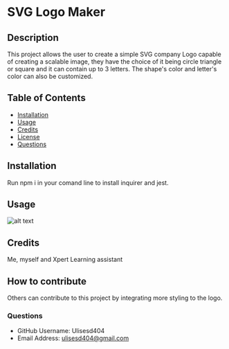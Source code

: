 
# SVG Logo Maker

## Description
This project allows the user to create a simple SVG company Logo capable of creating a scalable image, they have the choice of it being circle triangle or square and it can contain up to 3 letters. The shape's color and letter's color can also be customized.

## Table of Contents
- [Installation](#installation)
- [Usage](#usage)
- [Credits](#credits)
- [License](#license)
- [Questions](#questions)

## Installation
Run npm i in your comand line to install inquirer and jest.

## Usage
![alt text](<examples/Screenshot 2024-04-01 at 5.12.39 PM.png>)

## Credits
Me, myself and Xpert Learning assistant

## How to contribute
Others can contribute to this project by integrating more styling to the logo.

### Questions
- GitHub Username: Ulisesd404
- Email Address: ulisesd404@gmail.com

